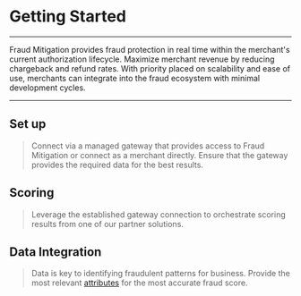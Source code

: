 # Getting Started

___

Fraud Mitigation provides fraud protection in real time within the merchant's current authorization lifecycle. Maximize merchant revenue by reducing chargeback and refund rates.
With priority placed on scalability and ease of use, merchants can integrate into the fraud ecosystem with minimal development cycles.

---

## Set up

>Connect via a managed gateway that provides access to Fraud Mitigation or connect as a merchant directly. Ensure that the gateway provides the required data for the best results.

## Scoring

>Leverage the established gateway connection to orchestrate scoring results from one of our partner solutions.

## Data Integration

>Data is key to identifying fraudulent patterns for business. Provide the most relevant [attributes](datareqs.md) for the most accurate fraud score.


